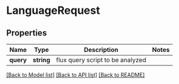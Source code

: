 # LanguageRequest

## Properties
Name | Type | Description | Notes
------------ | ------------- | ------------- | -------------
**query** | **string** | flux query script to be analyzed | 

[[Back to Model list]](../README.md#documentation-for-models) [[Back to API list]](../README.md#documentation-for-api-endpoints) [[Back to README]](../README.md)



